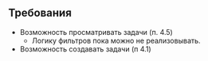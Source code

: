 ## Требования
-  Возможность просматривать задачи (п. 4.5)
	- Логику фильтров пока можно не реализовывать.
- Возможность создавать задачи (п 4.1)
